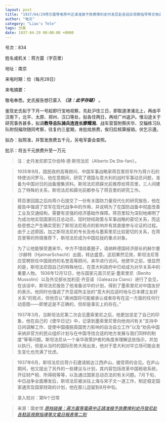 ```yaml
---
layout: post
title: "1937/04/29蒋方震等电蒋中正请准拨予旅费俾利史丹发尼赴各驻区视察指导等文电日报表等二则"
author: "电文"
category: "Liao's Tele"
tags: 分类
date: 1937-04-29 00:00:00 +0000
---
```

号次：834

姓名或机关：蒋方震（字百里）

地址：南京

来电时期：俭（每月28日） 

来电摘要：

敬电奉悉。史氏报告想巳蒙入 ***（注：此字存疑）*** 。

鉴现史氏拟于下月一号起即行宝地视察，先赴沪住三日，即取道津浦北上，再由平汉南下，北平、太原、郑州、汉口等处，拟各住两日，再经广州返沪。惟沿途关于研究事务甚多，拟调**教导总队骑兵连连长廖耀湘**、战车营营附蔡庆华、交辎练习队队附倪福欣随同考察，往复约三星期，肯批给旅费，俟归后核算报销，伏乞示遵。

拟办：拟照准，并暂发旅费五千元，另电军委会查照。

批示：将五千元旅费升至一万元

>  注：史丹发尼即艾尔伯特·德·斯坦法尼（Alberto De.Ste-fani）。

> 1935年9月，国民政府高等顾问、中国军事战略家蒋百里将军作为蒋介石的特使访问罗马，他在意期间，研究了德国与意大利的战时军事动员问题，准备为中国对日的战备搜集资料。斯坦法尼把薛光前推荐给蒋百里，三人间建立了特殊的关系，斯坦法尼和薛光前都参与了蒋百里的研究工作。

> 蒋百里回国之后向蒋介石提交了一份有关国防力量现代化的研究报告，他在报告中强调了空军在现代战争中的作用，并说明为了在国防战备中彻底改善工业及交通结构，需要有坚强的经济基础作保障。蒋百里较为深刻地阐明了为成功地实现国家抗日总动员，现时财经政策与军事战略的密切关系，而这些思想之产生确实受到了斯坦法尼观点的影响并有其直接参与论证的过程。由于上述原因，加之斯坦法尼的专长及他与墨索里尼比较密切的关系，在蒋百里等的热情推荐下，斯坦法尼成为中国拉拢的重点对象。

> 为了让他能够受邀来华，中方不惜绕着圈子，请纳粹德国经济部长的赫尔曼·沙赫特（HjalmarSchacht）出面，转达盛意。这招果然见效，斯坦法尼答应受聘担任中国政府的名誉高等顾问，来华进行访问。他使华之前，很显然的是，斯坦法尼因自己的特殊地位，在意大利政府中已经成为对华关系中的重要人物。 1936年12月12日，他与国家元首贝尼妥·墨索里尼（Benlto Mussolini）以及外交部长加利亚·齐亚诺（Galeazza Ciano）进行了会见，在谈话中，斯坦法尼报告了他准备访华的计划，得到了墨索里尼对中国友好的表示。他同时也强调了齐亚诺所主张的“意大利应适时地与日本建立友好关系”的观点，但他否认“满洲国将可能被承认或者存有在这一方面的任何行动意图——即使这是不正确的，但却是事实上的存在。”

> 1937年3月，当斯坦法尼第二次会见墨索里尼之后，他更加坚定了自己的印象，他在自己的《使华日记》中，记录到墨索里尼曾向他询问有关“支持中日间调解工作、促使中国摆脱英国势力影响的自治自立工作”以及“劝告中国采纳非官方的民众组织计划与在中国寻找合适的地方发展与我们同样的制度”等等问题。斯坦法尼从一个亲华政策护者的角度来理解这些指示，并加以执行。但是从当时的国际形势大局出发，他对于意大利对华立场可能会发生变化也充满了忧虑。  

> 1937年6月，斯坦法尼应蒋介石邀请抵达江西庐山，接受蒋的会见。在庐山期间，他又提出了另外的一些建议与计划，其内容包括改革中国税收系统，开征财产税、所得税等等，以及通过国家总动员法的有关问题。7月下旬，中日战争全面爆发后，斯坦法尼被派往上海与宋子文一道工作，制定稳定国家通货及国家财政的计划，他在那儿逗留到8月中旬。

> 录入校对：第N个日常

> 来源：国史馆 [*原档链接：蔣方震等電蔣中正請准撥予旅費俾利史丹發尼赴各駐區視察指導等文電日報表等二則*](https://ahonline.drnh.gov.tw/index.php?act=Display/image/5894489In3AfZi#36l)